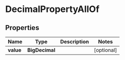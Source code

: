 

# DecimalPropertyAllOf


## Properties

Name | Type | Description | Notes
------------ | ------------- | ------------- | -------------
**value** | **BigDecimal** |  |  [optional]




